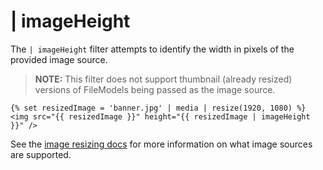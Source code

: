 # | imageHeight

The `| imageHeight` filter attempts to identify the width in pixels of the provided image source.

>**NOTE:** This filter does not support thumbnail (already resized) versions of FileModels being passed as the image source.

    {% set resizedImage = 'banner.jpg' | media | resize(1920, 1080) %}
    <img src="{{ resizedImage }}" height="{{ resizedImage | imageHeight }}" />

See the [image resizing docs](../services/image-resizing#resize-sources) for more information on what image sources are supported.